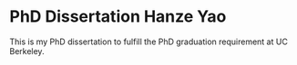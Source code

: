 # PhD Dissertation Hanze Yao
 This is my PhD dissertation to fulfill the PhD graduation requirement at UC Berkeley.
